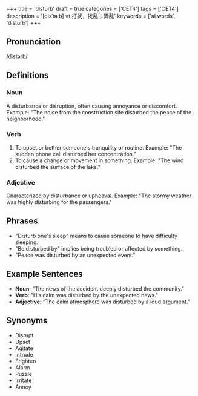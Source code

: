 +++
title = 'disturb'
draft = true
categories = ['CET4']
tags = ['CET4']
description = '[disˈtəːb] vt.打扰，扰乱；弄乱'
keywords = ['ai words', 'disturb']
+++

## Pronunciation
/distərb/

## Definitions
### Noun
A disturbance or disruption, often causing annoyance or discomfort. Example: "The noise from the construction site disturbed the peace of the neighborhood."

### Verb
1. To upset or bother someone's tranquility or routine. Example: "The sudden phone call disturbed her concentration."
2. To cause a change or movement in something. Example: "The wind disturbed the surface of the lake."

### Adjective
Characterized by disturbance or upheaval. Example: "The stormy weather was highly disturbing for the passengers."

## Phrases
- "Disturb one's sleep" means to cause someone to have difficulty sleeping.
- "Be disturbed by" implies being troubled or affected by something.
- "Peace was disturbed by an unexpected event."

## Example Sentences
- **Noun**: "The news of the accident deeply disturbed the community."
- **Verb**: "His calm was disturbed by the unexpected news."
- **Adjective**: "The calm atmosphere was disturbed by a loud argument."

## Synonyms
- Disrupt
- Upset
- Agitate
- Intrude
- Frighten
- Alarm
- Puzzle
- Irritate
- Annoy
